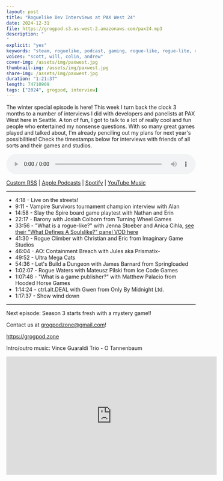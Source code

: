 ```yaml
---
layout: post
title: "Roguelike Dev Interviews at PAX West 24"
date: 2024-12-31
file: https://grogpod.s3.us-west-2.amazonaws.com/pax24.mp3
description: "
"
explicit: "yes" 
keywords: "steam, roguelike, podcast, gaming, rogue-like, rogue-lite, roguelite"
voices: "scott, will, colin, andrew"
cover-img: /assets/img/paxwest.jpg
thumbnail-img: /assets/img/paxwest.jpg
share-img: /assets/img/paxwest.jpg
duration: "1:21:37"
length: 74710909 
tags: ["2024", grogpod, interview]
---
```


The winter special episode is here! This week I turn back the clock 3 months to a number of interviews I did with developers and panelists at PAX West here in Seattle. A ton of fun, I got to talk to a lot of really cool and fun people who entertained my nonsense questions. With so many great games played and talked about, I'm already penciling out my plans for next year's possibilities! Check the timestamps below for interviews with friends of all sorts and their games and studios.


<div class="container">
  <audio controls style="width: 100%;">
    <source src="https://grogpod.s3.us-west-2.amazonaws.com/pax24.mp3" type="audio/mpeg">
  </audio>
</div>

[Custom RSS](https://grogpod.zone/feed.xml) | [Apple Podcasts](https://podcasts.apple.com/us/podcast/grogpod/id1650474911) | [Spotify](https://open.spotify.com/show/655SEhPUWIC77oO3hILe0b) | [YouTube Music](https://music.youtube.com/playlist?list=PL-ShOmyMvd4jYFChE6tgj0JYG8RKK4xe0) 

---
* 4:18 - Live on the streets!
* 9:11 - Vampire Survivors tournament champion interview with Alan
* 14:58 - Slay the Spire board game playtest with Nathan and Erin
* 22:17 - Barony with Josiah Colborn from Turning Wheel Games
* 33:56 - "What is a rogue-like?" with Jenna Stoeber and Anica Cihla, [see their "What Defines A Soulslike?" panel VOD here](https://www.youtube.com/watch?v=tkX-CoQicVs)
* 41:30 - Rogue Climber with Christian and Eric from Imaginary Game Studios
* 46:04 - AO: Containment Breach with Jules aka Prismatix-
* 49:52 - Ultra Mega Cats
* 54:36 - Let's Build a Dungeon with James Barnard from Springloaded
* 1:02:07 - Rogue Waters with Mateusz Pilski from Ice Code Games
* 1:07:48 - "What is a game publisher?" with Matthew Palacio from Hooded Horse Games
* 1:14:24 - ctrl.alt.DEAL with Gwen from Only By Midnight Ltd.
* 1:17:37 - Show wind down

---


Next episode: Season 3 starts fresh with a mystery game!!


Contact us at grogpodzone@gmail.com!

https://grogpod.zone

Intro/outro music: Vince Guaraldi Trio - O Tannenbaum

<div class="embed-responsive embed-responsive-16by9">
<iframe width="560" height="315" src="https://www.youtube.com/embed/xxxxxxxxxxxxxxx" title="YouTube video player" frameborder="0" allow="accelerometer; autoplay; clipboard-write; encrypted-media; gyroscope; picture-in-picture" allowfullscreen></iframe>
</div>
